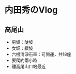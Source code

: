 # 内田秀のVlog

<p><Badge type="info" text="🌱 Seedlings" /></P>

## 高尾山
- 男坂：陡坡
- 女坂：緩坡
- 六根清淨石車：可開運，共18座
- 要爬約兩小時
- 離高尾山口站最近